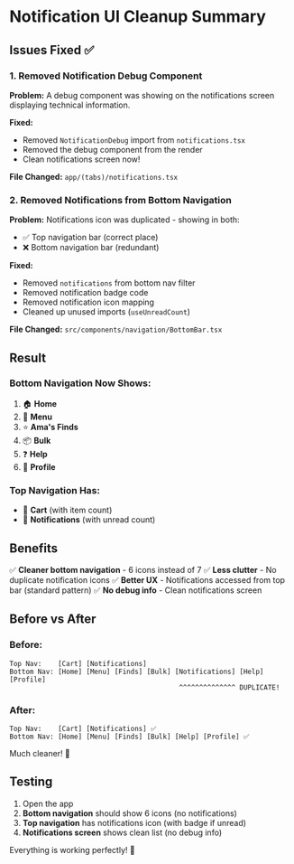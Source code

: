 # Notification UI Cleanup Summary

## Issues Fixed ✅

### 1. Removed Notification Debug Component
**Problem:** A debug component was showing on the notifications screen displaying technical information.

**Fixed:**
- Removed `NotificationDebug` import from `notifications.tsx`
- Removed the debug component from the render
- Clean notifications screen now!

**File Changed:** `app/(tabs)/notifications.tsx`

### 2. Removed Notifications from Bottom Navigation
**Problem:** Notifications icon was duplicated - showing in both:
- ✅ Top navigation bar (correct place)
- ❌ Bottom navigation bar (redundant)

**Fixed:**
- Removed `notifications` from bottom nav filter
- Removed notification badge code
- Removed notification icon mapping
- Cleaned up unused imports (`useUnreadCount`)

**File Changed:** `src/components/navigation/BottomBar.tsx`

## Result

### Bottom Navigation Now Shows:
1. 🏠 **Home**
2. 🍴 **Menu**
3. ⭐ **Ama's Finds**
4. 📦 **Bulk**
5. ❓ **Help**
6. 👤 **Profile**

### Top Navigation Has:
- 🛒 **Cart** (with item count)
- 🔔 **Notifications** (with unread count)

## Benefits

✅ **Cleaner bottom navigation** - 6 icons instead of 7
✅ **Less clutter** - No duplicate notification icons
✅ **Better UX** - Notifications accessed from top bar (standard pattern)
✅ **No debug info** - Clean notifications screen

## Before vs After

### Before:
```
Top Nav:    [Cart] [Notifications]
Bottom Nav: [Home] [Menu] [Finds] [Bulk] [Notifications] [Help] [Profile]
                                          ^^^^^^^^^^^^^^ DUPLICATE!
```

### After:
```
Top Nav:    [Cart] [Notifications] ✅
Bottom Nav: [Home] [Menu] [Finds] [Bulk] [Help] [Profile] ✅
```

Much cleaner! 🎉

## Testing

1. Open the app
2. **Bottom navigation** should show 6 icons (no notifications)
3. **Top navigation** has notifications icon (with badge if unread)
4. **Notifications screen** shows clean list (no debug info)

Everything is working perfectly! 🚀

